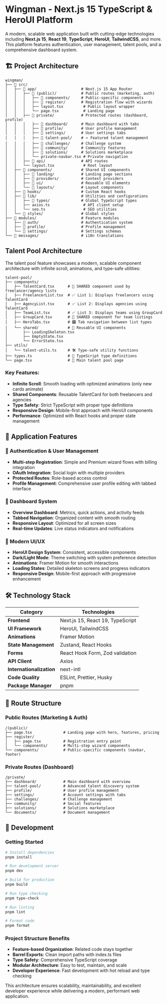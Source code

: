 # Wingman - Next.js 15 TypeScript & HeroUI Platform

A modern, scalable web application built with cutting-edge technologies including **Next.js 15**, **React 19**, **TypeScript**, **HeroUI**, **TailwindCSS**, and more. This platform features authentication, user management, talent pools, and a comprehensive dashboard system.

## 🏗️ Project Architecture

```
wingman/
├── 📁 src/
│   ├── 📁 app/                    # Next.js 15 App Router
│   │   ├── 📁 (public)/           # Public routes (marketing, auth)
│   │   │   ├── 📁 components/     # Public-specific components
│   │   │   ├── 📁 register/       # Registration flow with wizards
│   │   │   ├── layout.tsx         # Public layout wrapper
│   │   │   └── page.tsx           # Landing page
│   │   ├── 📁 private/            # Protected routes (dashboard, profile)
│   │   │   ├── 📁 dashboard/      # Main dashboard with tabs
│   │   │   ├── 📁 profile/        # User profile management
│   │   │   ├── 📁 settings/       # User settings tabs
│   │   │   ├── 📁 talent-pool/    # ⭐ Featured talent management
│   │   │   ├── 📁 challenges/     # Challenge system
│   │   │   ├── 📁 community/      # Community features
│   │   │   ├── 📁 solutions/      # Solutions marketplace
│   │   │   └── private-navbar.tsx # Private navigation
│   │   ├── 📁 api/                # API routes
│   │   └── layout.tsx             # Root layout
│   ├── 📁 components/             # Shared UI components
│   │   ├── 📁 landing/            # Landing page sections
│   │   ├── 📁 providers/          # Context providers
│   │   ├── 📁 ui/                 # Reusable UI elements
│   │   └── 📁 layouts/            # Layout components
│   ├── 📁 hooks/                  # Custom React hooks
│   ├── 📁 lib/                    # Utilities and configurations
│   │   ├── 📁 types/              # Global TypeScript types
│   │   ├── axios.ts               # API client setup
│   │   └── seo.ts                 # SEO utilities
│   └── 📁 styles/                 # Global styles
├── 📁 modules/                    # Feature modules
│   ├── 📁 auth/                   # Authentication system
│   ├── 📁 profile/                # Profile management
│   └── 📁 settings/               # Settings schemas
└── 📁 messages/                   # i18n translations
```

## Talent Pool Architecture

The talent pool feature showcases a modern, scalable component architecture with infinite scroll, animations, and type-safe utilities:

```
talent-pool/
├── components/
│   ├── TalentCard.tsx      # 🎯 SHARED component used by freelancer/agency lists
│   ├── FreelancerList.tsx  # ✅ List 1: Displays freelancers using TalentCard
│   ├── AgencyList.tsx      # ✅ List 2: Displays agencies using TalentCard
│   ├── TeamList.tsx        # ✅ List 3: Displays teams using GroupCard
│   ├── GroupCard.tsx       # 🎯 SHARED component for team listings
│   ├── HeroTabs.tsx        # 🎛️ Tab navigation between list types
│   └── shared/             # 🔄 Reusable UI components
│       ├── LoadingSkeleton.tsx
│       ├── EmptyState.tsx
│       └── ErrorState.tsx
├── utils/
│   └── talent-utils.ts     # 🛠️ Type-safe utility functions
├── types.ts                # 📝 TypeScript type definitions
└── page.tsx                # 📄 Main talent pool page
```

### Key Features:

- **Infinite Scroll**: Smooth loading with optimized animations (only new cards animate)
- **Shared Components**: Reusable TalentCard for both freelancers and agencies
- **Type Safety**: Strict TypeScript with proper type definitions
- **Responsive Design**: Mobile-first approach with HeroUI components
- **Performance**: Optimized with React hooks and proper state management

## 🚀 Application Features

### 🔐 Authentication & User Management

- **Multi-step Registration**: Simple and Premium wizard flows with billing integration
- **OAuth Integration**: Social login with multiple providers
- **Protected Routes**: Role-based access control
- **Profile Management**: Comprehensive user profile editing with tabbed interface

### 💼 Dashboard System

- **Overview Dashboard**: Metrics, quick actions, and activity feeds
- **Tabbed Navigation**: Organized content with smooth routing
- **Responsive Layout**: Optimized for all screen sizes
- **Real-time Updates**: Live status indicators and notifications

### 🎨 Modern UI/UX

- **HeroUI Design System**: Consistent, accessible components
- **Dark/Light Mode**: Theme switching with system preference detection
- **Animations**: Framer Motion for smooth interactions
- **Loading States**: Detailed skeleton screens and progress indicators
- **Responsive Design**: Mobile-first approach with progressive enhancement

## 🛠️ Technology Stack

| Category                 | Technologies                     |
| ------------------------ | -------------------------------- |
| **Frontend**             | Next.js 15, React 19, TypeScript |
| **UI Framework**         | HeroUI, TailwindCSS              |
| **Animations**           | Framer Motion                    |
| **State Management**     | Zustand, React Hooks             |
| **Forms**                | React Hook Form, Zod validation  |
| **API Client**           | Axios                            |
| **Internationalization** | next-intl                        |
| **Code Quality**         | ESLint, Prettier, Husky          |
| **Package Manager**      | pnpm                             |

## 📱 Route Structure

### Public Routes (Marketing & Auth)

```
/(public)/
├── page.tsx              # Landing page with hero, features, pricing
├── register/
│   ├── page.tsx          # Registration entry point
│   └── components/       # Multi-step wizard components
└── components/           # Public-specific components (navbar, footer)
```

### Private Routes (Dashboard)

```
/private/
├── dashboard/            # Main dashboard with overview
├── talent-pool/          # Advanced talent discovery system
├── profile/              # User profile management
├── settings/             # Account settings with tabs
├── challenges/           # Challenge management
├── community/            # Social features
├── solutions/            # Solutions marketplace
└── documents/            # Document management
```

## 🔧 Development

### Getting Started

```bash
# Install dependencies
pnpm install

# Run development server
pnpm dev

# Build for production
pnpm build

# Run type checking
pnpm type-check

# Run linting
pnpm lint

# Format code
pnpm format
```

### Project Structure Benefits

- **Feature-based Organization**: Related code stays together
- **Barrel Exports**: Clean import paths with index.ts files
- **Type Safety**: Comprehensive TypeScript coverage
- **Modular Architecture**: Easy to test, maintain, and scale
- **Developer Experience**: Fast development with hot reload and type checking

This architecture ensures scalability, maintainability, and excellent developer experience while delivering a modern, performant web application.
